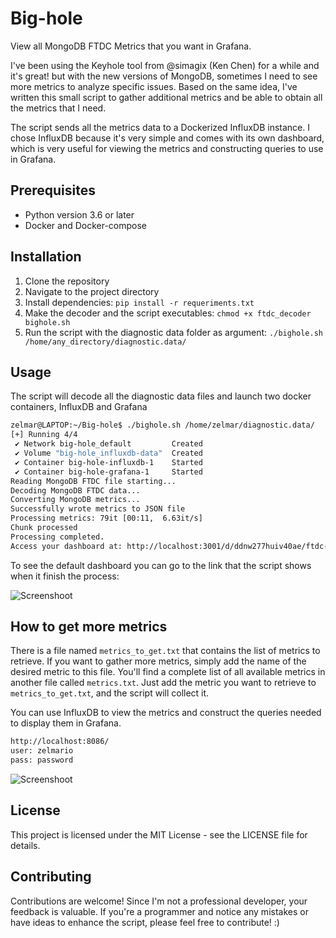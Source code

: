 # Big-hole
View all MongoDB FTDC Metrics that you want in Grafana.

I've been using the Keyhole tool from @simagix (Ken Chen) for a while and it's great! but with the new versions of MongoDB, sometimes I need to see more metrics to analyze specific issues.
Based on the same idea, I've written this small script to gather additional metrics and be able to obtain all the metrics that I need.

The script sends all the metrics data to a Dockerized InfluxDB instance. I chose InfluxDB because it's very simple and comes with its own dashboard, which is very useful for viewing the metrics and constructing queries to use in Grafana.

## Prerequisites
- Python version 3.6 or later
- Docker and Docker-compose

## Installation
1. Clone the repository
2. Navigate to the project directory
3. Install dependencies: `pip install -r requeriments.txt`
4. Make the decoder and the script executables: `chmod +x ftdc_decoder bighole.sh`
6. Run the script with the diagnostic data folder as argument: `./bighole.sh /home/any_directory/diagnostic.data/`

## Usage
The script will decode all the diagnostic data files and launch two docker containers, InfluxDB and Grafana

```bash
zelmar@LAPTOP:~/Big-hole$ ./bighole.sh /home/zelmar/diagnostic.data/
[+] Running 4/4
 ✔ Network big-hole_default         Created                                                                                                                0.0s
 ✔ Volume "big-hole_influxdb-data"  Created                                                                                                                0.0s
 ✔ Container big-hole-influxdb-1    Started                                                                                                                0.7s
 ✔ Container big-hole-grafana-1     Started                                                                                                                1.0s
Reading MongoDB FTDC file starting...
Decoding MongoDB FTDC data...
Converting MongoDB metrics...
Successfully wrote metrics to JSON file
Processing metrics: 79it [00:11,  6.63it/s]
Chunk processed
Processing completed.
Access your dashboard at: http://localhost:3001/d/ddnw277huiv40ae/ftdc-dashboard?orgId=1&from=1714151615931&to=1724692415930
```


To see the default dashboard you can go to the link that the script shows when it finish the process:

![Screenshoot](https://github.com/zelmario/Big-hole/blob/main/big_hole.png?raw=true)


## How to get more metrics
There is a file named `metrics_to_get.txt` that contains the list of metrics to retrieve. If you want to gather more metrics, simply add the name of the desired metric to this file.
You'll find a complete list of all available metrics in another file called `metrics.txt`. Just add the metric you want to retrieve to `metrics_to_get.txt`, and the script will collect it.

You can use InfluxDB to view the metrics and construct the queries needed to display them in Grafana.
```bash
http://localhost:8086/
user: zelmario
pass: password
```

![Screenshoot](https://github.com/zelmario/Big-hole/blob/main/influxdb.png?raw=true)

## License
This project is licensed under the MIT License - see the LICENSE file for details.

## Contributing
Contributions are welcome! Since I'm not a professional developer, your feedback is valuable. If you're a programmer and notice any mistakes or have ideas to enhance the script, please feel free to contribute! :)

